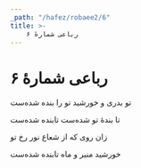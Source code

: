```yaml
---
_path: "/hafez/robaee2/6"
title: >-
    رباعی شمارهٔ ۶
---
```

# رباعی شمارهٔ ۶

<div class="b" id="bn1"><div class="m1"><p>تو بدری و خورشید تو را بنده شده‌ست</p></div>
<div class="m2"><p>تا بندهٔ تو شده‌ست تابنده شده‌ست</p></div></div>
<div class="b" id="bn2"><div class="m1"><p>زان روی که از شعاع نور رخ تو</p></div>
<div class="m2"><p>خورشید منیر و ماه تابنده شده‌ست</p></div></div>
